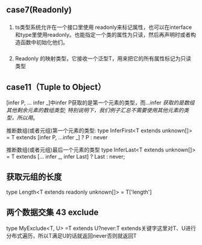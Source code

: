 ## case7(Readonly)
### 
1. ts类型系统允许在一个接口里使用 readonly来标记属性，也可以在interface和type里使用readonly。也能指定一个类的属性为只读，然后再声明时或者构造函数中初始化他们。

### 
2. Readonly 的映射类型，它接收一个泛型T，用来把它的所有属性标记为只读类型



## case11（Tuple to Object）
[infer P, ... infer _]中infer P获取的是第一个元素的类型，而...infer _获取的是数组其他剩余元素的数组类型;
特别说明下，我们例子汇总不需要使用其他元素的类型，所以用_。

推断数组(或者元组)第一个元素的类型:
type InferFirst<T extends unknown[]> = T extends [infer P, ...infer _] ? P : never

推断数组(或者元组)最后一个元素的类型
type InferLast<T extends unknown[]> = T extends [... infer _, infer Last] ? Last : never;

## 获取元组的长度
type Length<T extends readonly unknown[]> = T['length']

## 两个数据交集  43 exclude

type MyExclude<T, U> =T extends U?never:T
extends关键字这里对T、U进行分布式遍历，所以T满足U的话就返回never否则就返回T